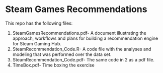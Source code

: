 # Steam Games Recommendations

This repo has the following files:

1. SteamGamesRecommendations.pdf- A document illustrating the approach, workflows and plans for building a recommendation engine for Steam Gaming Hub.
2. SteamRecommendation_Code.R- A code file with the analyses and modeling that was performed over the data set.
3. SteamRecommendation_Code.pdf- The same code in 2 as a pdf file.
4. TimeBox.pdf- Time boxing the exercise

